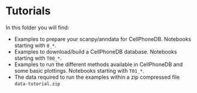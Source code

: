 # Tutorials
In this folder you will find:
- Examples to prepare your scanpy/anndata for CellPhoneDB. Notebooks starting with `0_*`.
- Examples to download/build a CellPhoneDB database. Notebooks starting with `T00_*`.
- Examples to run the different methods available in CellPhoneDB and some basic plottings. Notebooks starting with `T01_*`.
- The data required to run the examples within a zip compressed file `data-tutorial.zip`